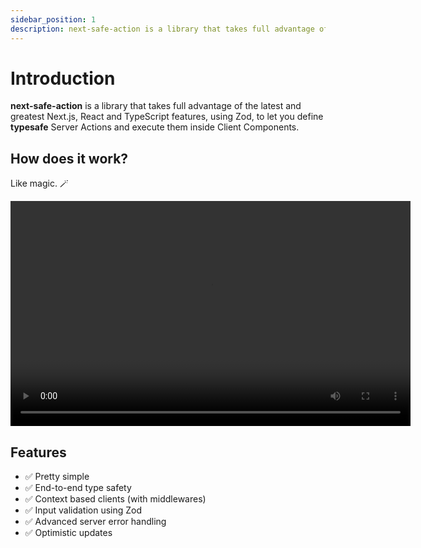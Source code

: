 ```yaml
---
sidebar_position: 1
description: next-safe-action is a library that takes full advantage of the latest and greatest Next.js, React and TypeScript features, using Zod, to let you define typesafe Server Actions and execute them inside Client Components.
---
```


# Introduction

**next-safe-action** is a library that takes full advantage of the latest and greatest Next.js, React and TypeScript features, using Zod, to let you define **typesafe** Server Actions and execute them inside Client Components.

## How does it work?

Like magic. 🪄

<video width="640" height="360" controls autoPlay>
  <source src="/vid/demo.mp4" type="video/mp4" />
Your browser does not support the video tag.
</video>

## Features
- ✅ Pretty simple
- ✅ End-to-end type safety
- ✅ Context based clients (with middlewares)
- ✅ Input validation using Zod
- ✅ Advanced server error handling
- ✅ Optimistic updates
